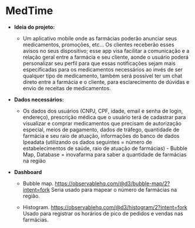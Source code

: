 ﻿# MedTime

-  **Ideia do projeto:**
	- Um aplicativo mobile onde as farmácias poderão anunciar seus medicamentos, promoções, etc... Os clientes receberão esses avisos no seus dispositivo; esse app visa facilitar a comunicação e a relação geral entre a farmácia e seu cliente, aonde o usuário poderá personalizar seu perfil para que essas notificações sejam mais especificadas para os medicamentos necessários ao invés de ser qualquer tipo de medicamento, também será possível ter um chat direto entre a farmácia e o cliente, para esclarecimento de dúvidas e envio de receitas de medicamentos.

- **Dados necessários:**
	- Os dados dos usuários (CNPJ, CPF, idade, email e senha de login, endereço), prescrição médica que o usuário terá de cadastrar  para visualizar e comprar medicamentos que precisam de autorização especial, meios de pagamento, dados de tráfego, quantidade de farmácia e seu raio de atuação, informações do banco de dados Ipeadata (utilizando os dados seguintes = número de estabelecimentos de saúde, raio de atuação de farmácias) - Bubble Map, Database = inovafarma para saber a quantidade de farmácias na região

- **Dashboard**
	- Bubble map.
		https://observablehq.com/@d3/bubble-map/2?intent=fork
	 	Seria usado para mapear o número de farmácias na região.

	- Histogram.
   		https://observablehq.com/@d3/histogram/2?intent=fork
		Usado para registrar os horários de pico de pedidos e vendas nas farmácias.



	

